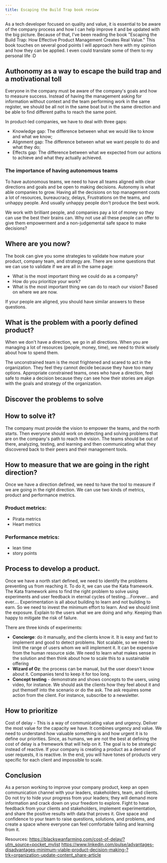 ```yaml
---
title: Escaping the Build Trap book review 
---
```


As a tech developer focused on quality and value, it is essential to be aware of the company process and how I can help improve it and be updated with the big picture. Because of that, I've been reading the book "Escaping the Build Trap: How Effective Product Management Creates Real Value."
This book touches on several good points I will approach here with my opinion and how they can be applied. I even could translate some of them to my personal life :D

## Authonomy as a way to escape the build trap and a motivational toll

Everyone in the company must be aware of the company's goals and how to measure success. Instead of having the management asking for information without context and the team performing work in the same register, we should be all not in the same boat but in the same direction and be able to find different paths to reach the same point. 

In product-led companies, we have to deal with three gaps:

- Knowledge gap: The difference between what we would like to know and what we know; 
- Alignment gap: The difference between what we want people to do and what they do;
- Effects gap: The difference between what we expected from our actions to achieve and what they actually achieved. 

### The importance of having autonomous teams

To have autonomous teams, we need to have all teams aligned with clear directions and goals and be open to making decisions. Autonomy is what able companies to grow. Having all the decisions on top management costs a lot of resources, bureaucracy, delays, Frustrations on the teams, and unhappy people. And usually unhappy people don't produce the best work.

We work with brilliant people, and companies pay a lot of money so they can use the best their brains can. Why not use all these people can offer to give them empowerment and a non-judgemental safe space to make decisions? 


## Where are you now?

The book can give you some strategies to validate how mature your product, company team, and strategy are. There are some questions that we can use to validate if we are all in the same page:

- What is the most important thing we could do as a company?
- How do you prioritize your work?
- What is the most important thing we can do to reach our vision? Based on where we are now.


If your people are aligned, you should have similar answers to these questions. 


## What is the problem with a poorly defined product?

When we don't have a direction, we go in all directions. When you are managing a lot of resources (people, money, time), we need to think wisely about how to spend them. 

The unconstrained team is the most frightened and scared to act in the organization. They feel they cannot decide because they have too many options. Appropriate constrained teams, ones who have a direction, feel safe to make a decision because they can see how their stories are align with the goals and strategy of the organization.

## Discover the problems to solve
## How to solve it?

The company must provide the vision to empower the teams, and the north starts. Then everyone should work on detecting and solving problems that are on the company's path to reach the vision.
The teams should be out of there, analyzing, testing, and learning and then communicating what they discovered back to their peers and their management tools. 

## How to measure that we are going in the right direction?

Once we have a direction defined, we need to have the tool to measure if we are going in the right direction. We can use two kinds of metrics, product and performance metrics.

### Product metrics:
- Pirata metrics
- Heart metrics

### Performance metrics:
- lean time
- story points

## Process to develop a product.

Once we have a north start defined, we need to identify the problems preventing us from reaching it. To do it, we can use the Kata framework.
The Kata framework aims to find the right problem to solve using experiments and user feedback in eternal cycles of testing....Forever... and ever....
Experimentation is all about building to learn and not building to earn. So we need to invest the minimum effort to learn. And we should limit the exposure. Explain to the users what we are doing and why. Keeping than happy to mitigate the risk of failure.

There are three kinds of experiments:

- **Concierge**: do it manually, and the clients know it. It is easy and fast to implement and good to detect problems. Not scalable, so we need to limit the range of users whom we will implement it. It can be expensive from the human resource side. We need to learn what makes sense in the solution and then think about how to scale this to a sustainable offering
- **Wizard of Oz**: the process can be manual, but the user doesn't know about it. Companies tend to keep it for too long.
- **Concept testing** - demonstrate and shows concepts to the users, using video, for instance. We should ask the clients how they feel about it and put themself into the scenario or do the ask. The ask requires some action from the client. For instance, subscribe to a newsletter.

## How to prioritize

Cost of delay - This is a way of communicating value and urgency. Deliver the most value for the capacity we have. It combines urgency and value. We need to understand how valuable something is and how urgent it is to define our priorities. Since, as humans, we are not the best at defining the cost of delay is a fremework that will help on it.
The goal is to be strategic instead of reactive. If your company is creating a product as a demand of user requests, it is reactive. In the end, you will have tones of products very specific for each client and impossible to scale. 


## Conclusion

As a person working to improve your company product, keep an open communication channel with your leaders, stakeholders, team, and clients. 
Do not try to hide your progress from your leaders; they will demand more information and crack down on your freedom to explore.
Fight to have feedback from your clients and stakeholders, implement experimentation, and share the positive results with data that proves it. 
Give space and confidence to your team to raise questions, solutions, and problems, and create a space where everyone can feel comfortable failing and learning from it.


Resources:
https://blackswanfarming.com/cost-of-delay/?utm_source=pocket_mylist
https://www.linkedin.com/pulse/advantages-disadvantages-minimum-viable-product-decision-making-?trk=organization-update-content_share-article


